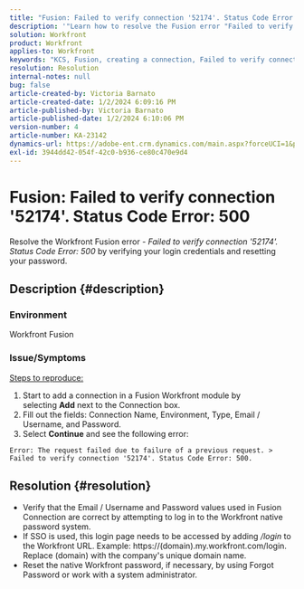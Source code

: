 ```yaml
---
title: "Fusion: Failed to verify connection '52174'. Status Code Error: 500"
description: '"Learn how to resolve the Fusion error "Failed to verify connection ''52174''. Status Code Error: 500"".'
solution: Workfront
product: Workfront
applies-to: Workfront
keywords: "KCS, Fusion, creating a connection, Failed to verify connection '52174'. Status Code Error: 500, Error, Adobe Workfront, Fusion, Troubleshooting"
resolution: Resolution
internal-notes: null
bug: false
article-created-by: Victoria Barnato
article-created-date: 1/2/2024 6:09:16 PM
article-published-by: Victoria Barnato
article-published-date: 1/2/2024 6:10:06 PM
version-number: 4
article-number: KA-23142
dynamics-url: https://adobe-ent.crm.dynamics.com/main.aspx?forceUCI=1&pagetype=entityrecord&etn=knowledgearticle&id=1faec205-9aa9-ee11-be37-6045bd006b25
exl-id: 3944dd42-054f-42c0-b936-ce80c470e9d4
---
```

# Fusion: Failed to verify connection '52174'. Status Code Error: 500


Resolve the Workfront Fusion error - *Failed to verify connection '52174'. Status Code Error: 500* by verifying your login credentials and resetting your password.

## Description {#description}


### Environment

Workfront Fusion

### Issue/Symptoms

<u>Steps to reproduce:</u>

1. Start to add a connection in a Fusion Workfront module by selecting <b>Add</b> next to the Connection box.
2. Fill out the fields: Connection Name, Environment, Type, Email / Username, and Password.
3. Select <b>Continue</b> and see the following error:



```
Error: The request failed due to failure of a previous request. > Failed to verify connection '52174'. Status Code Error: 500.
```



## Resolution {#resolution}


- Verify that the Email / Username and Password values used in Fusion Connection are correct by attempting to log in to the Workfront native password system.
- If SSO is used, this login page needs to be accessed by adding */login* to the Workfront URL. Example: https://(domain).my.workfront.com/login. Replace (domain) with the company's unique domain name.
- Reset the native Workfront password, if necessary, by using Forgot Password or work with a system administrator.
